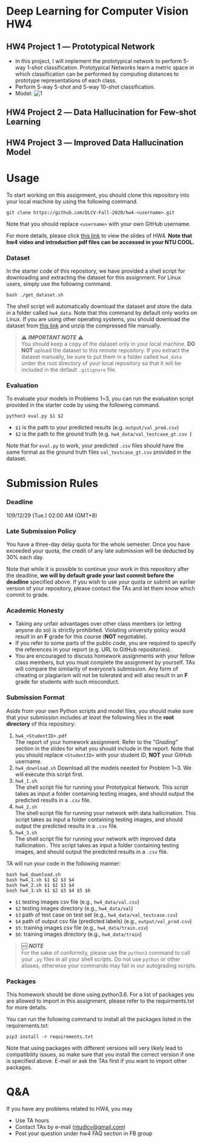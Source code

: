 # Deep Learning for Computer Vision HW4
## HW4 Project 1 ― Prototypical Network
- In this project, I will implement the prototypical network to perform 5-way 1-shot classification. Prototypical Networks learn a metric space in which classification can be performed by computing distances to prototype representations of each class.
- Perform 5-way 5-shot and 5-way 10-shot classification.
- Model:
![1](./pic/Prototypical_Network.png)

## HW4 Project 2 ― Data Hallucination for Few-shot Learning
## HW4 Project 3 ― Improved Data Hallucination Model

# Usage
To start working on this assignment, you should clone this repository into your local machine by using the following command.

    git clone https://github.com/DLCV-Fall-2020/hw4-<username>.git
Note that you should replace `<username>` with your own GitHub username.

For more details, please click [this link](https://drive.google.com/file/d/1YN_8gCIfxB5AvBZ7ruD6bFkEbRTHqL9L/view?usp=sharing) to view the slides of HW4. **Note that hw4 video and introduction pdf files can be accessed in your NTU COOL.**

### Dataset
In the starter code of this repository, we have provided a shell script for downloading and extracting the dataset for this assignment. For Linux users, simply use the following command.

    bash ./get_dataset.sh
The shell script will automatically download the dataset and store the data in a folder called `hw4_data`. Note that this command by default only works on Linux. If you are using other operating systems, you should download the dataset from [this link](https://drive.google.com/file/d/1c4nEjrUISeSl7LEf9VUmkpKwvdx3fnuj/view?usp=sharing) and unzip the compressed file manually.
> ⚠️ ***IMPORTANT NOTE*** ⚠️  
> You should keep a copy of the dataset only in your local machine. **DO NOT** upload the dataset to this remote repository. If you extract the dataset manually, be sure to put them in a folder called `hw4_data` under the root directory of your local repository so that it will be included in the default `.gitignore` file.

### Evaluation
To evaluate your models in Problems 1~3, you can run the evaluation script provided in the starter code by using the following command.

    python3 eval.py $1 $2

 - `$1` is the path to your predicted results (e.g. `output/val_pred.csv`)
 - `$2` is the path to the ground truth (e.g. `hw4_data/val_testcase_gt.csv	`)

Note that for `eval.py` to work, your predicted `.csv` files should have the same format as the ground truth files `val_testcase_gt.csv` provided in the dataset.

# Submission Rules
### Deadline
109/12/29 (Tue.) 02:00 AM (GMT+8)

### Late Submission Policy
You have a three-day delay quota for the whole semester. Once you have exceeded your quota, the credit of any late submission will be deducted by 30% each day.

Note that while it is possible to continue your work in this repository after the deadline, **we will by default grade your last commit before the deadline** specified above. If you wish to use your quota or submit an earlier version of your repository, please contact the TAs and let them know which commit to grade.

### Academic Honesty
-   Taking any unfair advantages over other class members (or letting anyone do so) is strictly prohibited. Violating university policy would result in an **F** grade for this course (**NOT** negotiable).    
-   If you refer to some parts of the public code, you are required to specify the references in your report (e.g. URL to GitHub repositories).      
-   You are encouraged to discuss homework assignments with your fellow class members, but you must complete the assignment by yourself. TAs will compare the similarity of everyone’s submission. Any form of cheating or plagiarism will not be tolerated and will also result in an **F** grade for students with such misconduct.

### Submission Format
Aside from your own Python scripts and model files, you should make sure that your submission includes *at least* the following files in the **root directory** of this repository:
 1.   `hw4_<StudentID>.pdf`  
The report of your homework assignment. Refer to the "*Grading*" section in the slides for what you should include in the report. Note that you should replace `<StudentID>` with your student ID, **NOT** your GitHub username.
 2.   `hw4_download.sh` 
 Download all the models needed for Problem 1~3. We will execute this script first.
 3.   `hw4_1.sh`  
The shell script file for running your Prototypical Network.
This script takes as input a folder containing testing images, and should output the predicted results in a `.csv` file.
 4.   `hw4_2.sh`  
The shell script file for running your network with data hallicination.
This script takes as input a folder containing testing images, and should output the predicted results in a `.csv` file.
 5.   `hw4_3.sh`  
The shell script file for running your network with improved data hallicination.. 
This script takes as input a folder containing testing images, and should output the predicted results in a `.csv` file.


TA will run your code in the following manner:

    bash hw4_download.sh
    bash hw4_1.sh $1 $2 $3 $4
    bash hw4_2.sh $1 $2 $3 $4
    bash hw4_3.sh $1 $2 $3 $4 $5 $6

-   `$1` testing images csv file (e.g., `hw4_data/val.csv`)
-   `$2` testing images directory (e.g., `hw4_data/val`)
-   `$3` path of test case on test set (e.g., `hw4_data/val_testcase.csv`)
-   `$4` path of output csv file (predicted labels) (e.g., `output/val_pred.csv`)
-   `$5`: training images csv file (e.g., `hw4_data/train.csv`)
-   `$6`: training images directory (e.g., `hw4_data/train`)

> 🆕 ***NOTE***  
> For the sake of conformity, please use the `python3` command to call your `.py` files in all your shell scripts. Do not use `python` or other aliases, otherwise your commands may fail in our autograding scripts.

### Packages
This homework should be done using python3.6. For a list of packages you are allowed to import in this assignment, please refer to the requirments.txt for more details.

You can run the following command to install all the packages listed in the requirements.txt:

    pip3 install -r requirements.txt

Note that using packages with different versions will very likely lead to compatibility issues, so make sure that you install the correct version if one is specified above. E-mail or ask the TAs first if you want to import other packages.


# Q&A
If you have any problems related to HW4, you may
- Use TA hours
- Contact TAs by e-mail ([ntudlcv@gmail.com](mailto:ntudlcv@gmail.com))
- Post your question under hw4 FAQ section in FB group
